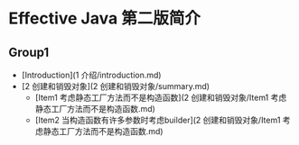 # Effective Java 第二版简介

## Group1

* [Introduction](1 介绍/introduction.md)
* [2 创建和销毁对象](2 创建和销毁对象/summary.md)
    * [Item1 考虑静态工厂方法而不是构造函数](2 创建和销毁对象/Item1 考虑静态工厂方法而不是构造函数.md)
    * [Item2 当构造函数有许多参数时考虑builder](2 创建和销毁对象/Item1 考虑静态工厂方法而不是构造函数.md)
    
